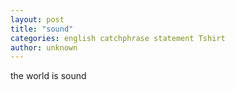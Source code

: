 ```yaml
---
layout: post
title: "sound"
categories: english catchphrase statement Tshirt
author: unknown
---
```

the world is sound
